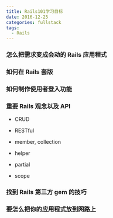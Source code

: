 ```yaml
---
title: Rails101学习目标
date: 2016-12-25
categories: fullstack
tags:
  - Rails
---
```


### 怎么把需求变成会动的 Rails 应用程式


### 如何在 Rails 套版


### 如何制作使用者登入功能


### 重要 Rails 观念以及 API


- CRUD


- RESTful


- member, collection


- helper


- partial


- scope


### 找到 Rails 第三方 gem 的技巧


### 要怎么把你的应用程式放到网路上
